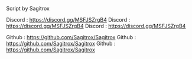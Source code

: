 Script by Sagitrox 

Discord : https://discord.gg/MSFJSZrgB4
Discord : https://discord.gg/MSFJSZrgB4
Discord : https://discord.gg/MSFJSZrgB4

Github : https://github.com/Sagitrox/Sagitrox
Github : https://github.com/Sagitrox/Sagitrox
Github : https://github.com/Sagitrox/Sagitrox
